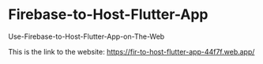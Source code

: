 # Firebase-to-Host-Flutter-App
Use-Firebase-to-Host-Flutter-App-on-The-Web

This is the link to the website: https://fir-to-host-flutter-app-44f7f.web.app/
